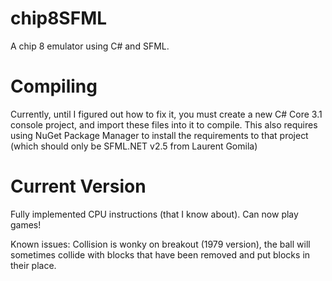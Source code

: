 # chip8SFML
A chip 8 emulator using C# and SFML.

# Compiling
Currently, until I figured out how to fix it, you must create a new C# Core 3.1 console project, and import these files into it to compile.
This also requires using NuGet Package Manager to install the requirements to that project (which should only be SFML.NET v2.5 from Laurent Gomila)

# Current Version
Fully implemented CPU instructions (that I know about).
Can now play games!

Known issues:
Collision is wonky on breakout (1979 version), the ball will sometimes collide with blocks that 
have been removed and put blocks in their place.